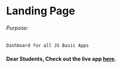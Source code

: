 # Landing Page

###### Purpose:
    Dashboard for all JS Basic Apps

#### Dear Students, Check out the live app [here](http://203.193.173.125/buildriseshine/javascript/landing-page/).